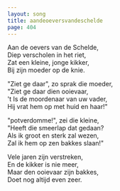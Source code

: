 ```yaml
---
layout: song
title: aandeoeversvandeschelde
page: 404
---
```


Aan de oevers van de Schelde,  
Diep verscholen in het riet,  
Zat een kleine, jonge kikker,   
Bij zijn moeder op de knie.  

"Ziet ge daar", zo sprak die moeder,  
"Ziet ge daar dien ooievaar,  
't Is de moordenaar van uw vader,  
Hij vrat hem op met huid en haar!"  

"potverdomme!", zei die kleine,  
"Heeft die smeerlap dat gedaan?  
Als ik groot en sterk zal wezen,  
Zal ik hem op zen bakkes slaan!"  

Vele jaren zijn verstreken,  
En de kikker is nie meer,  
Maar den ooievaar zijn bakkes,  
Doet nog altijd even zeer.  
